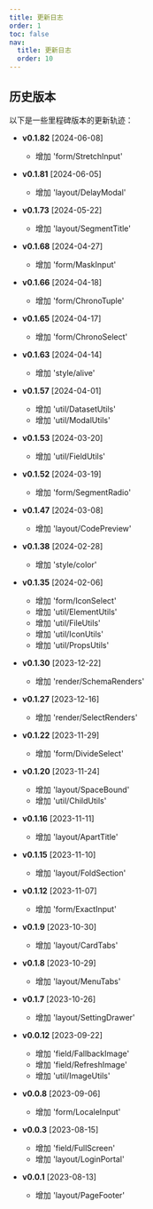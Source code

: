 ```yaml
---
title: 更新日志
order: 1
toc: false
nav:
  title: 更新日志
  order: 10
---
```


## 历史版本

以下是一些里程碑版本的更新轨迹：

  - **v0.1.82** [2024-06-08]
    - 增加 'form/StretchInput'

  - **v0.1.81** [2024-06-05]
    - 增加 'layout/DelayModal'

  - **v0.1.73** [2024-05-22]
    - 增加 'layout/SegmentTitle'

  - **v0.1.68** [2024-04-27]
    - 增加 'form/MaskInput'

  - **v0.1.66** [2024-04-18]
    - 增加 'form/ChronoTuple'

  - **v0.1.65** [2024-04-17]
    - 增加 'form/ChronoSelect'

  - **v0.1.63** [2024-04-14]
    - 增加 'style/alive'

  - **v0.1.57** [2024-04-01]
    - 增加 'util/DatasetUtils'
    - 增加 'util/ModalUtils'

  - **v0.1.53** [2024-03-20]
    - 增加 'util/FieldUtils'

  - **v0.1.52** [2024-03-19]
    - 增加 'form/SegmentRadio'

  - **v0.1.47** [2024-03-08]
    - 增加 'layout/CodePreview'

  - **v0.1.38** [2024-02-28]
    - 增加 'style/color'

  - **v0.1.35** [2024-02-06]
    - 增加 'form/IconSelect'
    - 增加 'util/ElementUtils'
    - 增加 'util/FileUtils'
    - 增加 'util/IconUtils'
    - 增加 'util/PropsUtils'

  - **v0.1.30** [2023-12-22]
    - 增加 'render/SchemaRenders'

  - **v0.1.27** [2023-12-16]
    - 增加 'render/SelectRenders'

  - **v0.1.22** [2023-11-29]
    - 增加 'form/DivideSelect'

  - **v0.1.20** [2023-11-24]
    - 增加 'layout/SpaceBound'
    - 增加 'util/ChildUtils'

  - **v0.1.16** [2023-11-11]
    - 增加 'layout/ApartTitle'

  - **v0.1.15** [2023-11-10]
    - 增加 'layout/FoldSection'

  - **v0.1.12** [2023-11-07]
    - 增加 'form/ExactInput'

  - **v0.1.9** [2023-10-30]
    - 增加 'layout/CardTabs'

  - **v0.1.8** [2023-10-29]
    - 增加 'layout/MenuTabs'

  - **v0.1.7** [2023-10-26]
    - 增加 'layout/SettingDrawer'

  - **v0.0.12** [2023-09-22]
    - 增加 'field/FallbackImage'
    - 增加 'field/RefreshImage'
    - 增加 'util/ImageUtils'

  - **v0.0.8** [2023-09-06]
    - 增加 'form/LocaleInput'

  - **v0.0.3** [2023-08-15]
    - 增加 'field/FullScreen'
    - 增加 'layout/LoginPortal'

  - **v0.0.1** [2023-08-13]
    - 增加 'layout/PageFooter'
